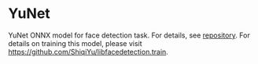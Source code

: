 # YuNet

YuNet ONNX model for face detection task. For details, see [repository](https://github.com/opencv/opencv_zoo/tree/master/models/face_detection_yunet).
For details on training this model, please visit https://github.com/ShiqiYu/libfacedetection.train.
